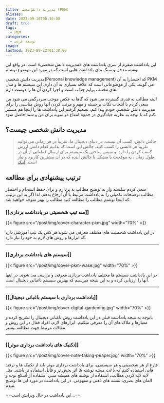 ```yaml
---
title: مدیریت دانش شخصی (PKM)
aliases: 
date: 2023-09-16T00:10:00
draft: true
tags:
  - PKM
categories:
  - توسعه فردی
image: 
lastmod: 2023-09-22T01:38:00
---
```

این یادداشت صفرم از سری یادداشت های «مدیریت دانش شخصی» است. در واقع این نوشته مدخل و سنگ بنای یادداشت هایی است که در مورد این موضوع نوشتم.

مدیریت دانش شخصی(Personal knowledge management) که اختصارا به آن PKM می گویند. یکی از موضوعاتی است که علاقه بسیاری به آن دارم. این سیستم ها و مدل های مختلف برایم جذاب است و اجرا کردن آن ها را دوست دارم.


البته مطالب به قدری گسترده می شود که گاها به عکس موجب سردرگمی می شود
من سعی کردم با انتخاب نکات برجسته و مهم و مرتب کردن آنها روش مناسبی را برای مدیریت دانش شخصی خودم پیدا کنم. تصمیم گرفتم این یادداشت ها را اینجا هم منتشر کنم که با توجه به نظریه «یادگیری در جمع» انتفاع دو سویه برای من و شما حاصل شود.

## مدیریت دانش شخصی چیست؟

> چالش دانش، کسب آن نیست. در دنیای دیجیتال ما، تقریباً در هر زمانی می توانید تقریباً هر دانشی را کسب کنید. چالش این است که بدانیم کدام دانش ارزش کسب کردن را دارد. و سپس ساختن یک سیستم برای ارسال قطعاتی از آن در طول زمان ، به موقعیت یا مشکل یا چالش آینده که در آن بیشترین کاربرد و نیاز است. [لینک](https://fortelabs.com/blog/progressive-summarization-a-practical-technique-for-designing-discoverable-notes/)


## ترتیب پیشنهادی برای مطالعه
سعی کردم سلسله وار به توضیح مطالب به پردازم و برای حفظ انسجام و اختصار مطالب توضیحات تکمیلی را به یادداشت مرتبط با آن ارجاع بدهم. لذا اگر به این ترتیب که اینجا نوشتم مطالب را مطالعه کنید مطالب را بهتر متوجه خواهید شد.

### [[سه تیپ شخصیتی در یادداشت برداری]]
{{< figure src="/post/img/cover-character-pkm.jpg" width="70%" >}}

در این یادداشت شخصیت های مختلف معرفی می شوند هر کس یک تیپ آموزشی دارد که ابزارها و روش های لازم به خود را نیاز دارد.

---

### [[سیستم های یادداشت برداری]]
{{< figure src="/post/img/cover-pkm-wase.jpg" width="70%" >}}

در این یادداشت سیستم ها مختلف یادداشت برداری معرفی و بررسی می شوند. در انتها آنها را ارزیابی کرده و به این نتیجه میرسیم که بهترین سیستم باغبانی دیجیتال است.

---

### [[یادداشت برداری با سیستم باغبانی دیجیتال]]
{{< figure src="/post/img/cover-digital-gardening.jpg" width="70%" >}}

باتوجه به نتیجه یادداشت قبلی در این یادداشت روش باغبانی دیجیتال را تشریح کرده و معیارها و ملاک های آن را معرفی میکنیم. ابزارهای لازم، افراد فعال در این روش و مقالات مرتبط جهت مطالعه بیشتر.

---

### [[تکنیک های یادداشت برداری موثر]]
 
 {{< figure src="/post/img/cover-note-taking-peaper.jpg" width="70%"  >}} 
 
 فارغ از هر شخصیتی و هر سیستمی، برای یادداشت برداری موثر باید از تکنیک ها و ترفند هایی استفاده کنیم که باعث میشه نوشته ها اثر بخش تر و قابل استفاده تر باشند. مثل لایه لایه کردن مطالب، استفاده از نوشته های همیشه سبز، استفاده از اسکچ نوت و المان های بصری، نقشه های ذهنی و مفهومی. در این یادداشت در مورد این ها توضیح میدم.




==این یادداشت در حال ویرایش است...==




